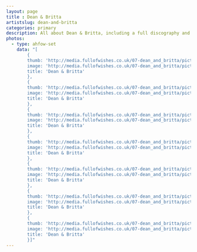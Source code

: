 ```yaml
---
layout: page
title : Dean & Britta
artistslug: dean-and-britta
categories: primary
description: All about Dean & Britta, including a full discography and a collection of shows with photos and other memorabilia
photos:
  - type: ahfow-set
    data: "[
        {
        thumb: 'http://media.fullofwishes.co.uk/07-dean_and_britta/pictures/deanandbritta_thumb.jpg',
        image: 'http://media.fullofwishes.co.uk/07-dean_and_britta/pictures/deanandbritta.jpg',
        title: 'Dean & Britta'
        },
        {
        thumb: 'http://media.fullofwishes.co.uk/07-dean_and_britta/pictures/dean-brita-magnet2009_thumb.jpg',
        image: 'http://media.fullofwishes.co.uk/07-dean_and_britta/pictures/dean-brita-magnet2009.jpg',
        title: 'Dean & Britta'
        },
        {
        thumb: 'http://media.fullofwishes.co.uk/07-dean_and_britta/pictures/1186060641_thumb.jpg',
        image: 'http://media.fullofwishes.co.uk/07-dean_and_britta/pictures/1186060641.jpg',
        title: 'Dean & Britta'
        },
        {
        thumb: 'http://media.fullofwishes.co.uk/07-dean_and_britta/pictures/1186060859_thumb.jpg',
        image: 'http://media.fullofwishes.co.uk/07-dean_and_britta/pictures/1186060859.jpg',
        title: 'Dean & Britta'
        },
        {
        thumb: 'http://media.fullofwishes.co.uk/07-dean_and_britta/pictures/britta-watches_thumb.jpg',
        image: 'http://media.fullofwishes.co.uk/07-dean_and_britta/pictures/britta-watches.jpg',
        title: 'Dean & Britta'
        },
        {
        thumb: 'http://media.fullofwishes.co.uk/07-dean_and_britta/pictures/dean_and_britta_promo_2007_thumb.jpg',
        image: 'http://media.fullofwishes.co.uk/07-dean_and_britta/pictures/dean_and_britta_promo_2007.jpg',
        title: 'Dean & Britta'
        },
        {
        thumb: 'http://media.fullofwishes.co.uk/07-dean_and_britta/pictures/tim-underwood.com_db6_thumb.jpg',
        image: 'http://media.fullofwishes.co.uk/07-dean_and_britta/pictures/tim-underwood.com_db6.jpg',
        title: 'Dean & Britta'
        }]"
---
```


